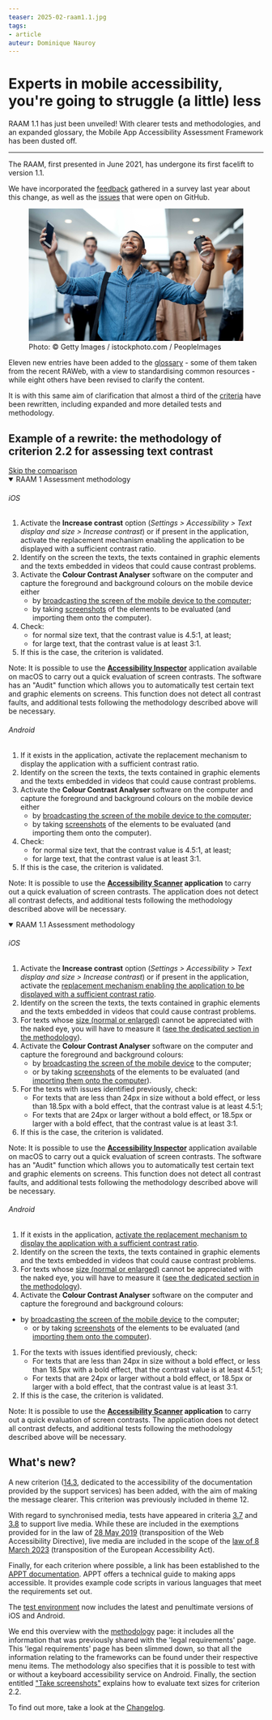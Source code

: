 ```yaml
---
teaser: 2025-02-raam1.1.jpg
tags:
- article
auteur: Dominique Nauroy
---
```

<hgroup>
 <h1>Experts in mobile accessibility, you're going to struggle (a little) less</h1> 
 <p>RAAM 1.1 has just been unveiled! With clearer tests and methodologies, and an expanded glossary, the Mobile App Accessibility Assessment Framework has been dusted off.</p>
</hgroup>
<hr>
<div class="intro"> 
    <p>The RAAM, first presented in June 2021, has undergone its first facelift to version 1.1.</p> 
</div>    
<p>We have incorporated the <a href="2024-05-06-RAAM-survey.html">feedback</a> gathered in a survey last year about this change, as well as the <a href="https://github.com/accessibility-luxembourg/ReferentielAccessibiliteMobile/issues?q=is%3Aissue%20state%3Aclosed">issues</a> that were open on GitHub.</p>
<figure role="group" aria-label="Photo: © Getty Images / istockphoto.com / PeopleImages" class="pic"> <img src="../../fr/news/img/2025-02-raam1.1.jpg" alt="Illustration of a happy man, holding a smartphone in one hand and a cup of coffee in the other."> <figcaption>Photo: © Getty Images / istockphoto.com / PeopleImages</figcaption>
</figure>
<p>Eleven new entries have been added to the <a href="/en/raam1.1/glossaire.html">glossary</a> - some of them taken from the recent RAWeb, with a view to standardising common resources - while eight others have been revised to clarify the content.</p>
<p>It is with this same aim of clarification that almost a third of the <a href="/en/raam1.1/glossaire.html">criteria</a> have been rewritten, including expanded and more detailed tests and methodology.</p>
<h2>Example of a rewrite: the methodology of criterion 2.2 for assessing text contrast</h2>

<div class="skip-link" style="position: relative">
<a href="#jump-comparison" class="in-article">Skip the comparison</a>
</div>
        <div class="accordion sideBySide" style="border:none">
            <div style="border:none">
                <details style="border: none" class="methodo" open=""><summary>RAAM 1 Assessment methodology</summary><div><h6 id="ios-2">iOS</h6><ol>
<li>Activate the <strong>Increase contrast</strong> option (<em>Settings &gt; Accessibility &gt; Text display and size &gt; Increase contrast</em>) or if present in the application, activate the replacement mechanism enabling the application to be displayed with a sufficient contrast ratio.</li>
<li>Identify on the screen the texts, the texts contained in graphic elements and the texts embedded in videos that could cause contrast problems.</li>
<li>Activate the <strong>Colour Contrast Analyser</strong> software on the computer and capture the foreground and background colours on the mobile device either
<ul>
<li>by <a href="/en/raam1/methodologie.html#broadcast-the-screen-of-the-mobile-device">broadcasting the screen of the mobile device to the computer</a>;</li>
<li>by taking <a href="/en/raam1/methodologie.html#take-screenshots">screenshots</a> of the elements to be evaluated (and importing them onto the computer).</li>
</ul>
</li>
<li>Check:
<ul>
<li>for normal size text, that the contrast value is 4.5:1, at least;</li>
<li>for large text, that the contrast value is at least 3:1.</li>
</ul>
</li>
<li>If this is the case, the criterion is validated.</li>
</ol><p>Note: It is possible to use the <strong><a href="/en/raam1/methodologie.html#test-applications">Accessibility Inspector</a></strong> application available on macOS to carry out a quick evaluation of screen contrasts. The software has an "Audit" function which allows you to automatically test certain text and graphic elements on screens. This function does not detect all contrast faults, and additional tests following the methodology described above will be necessary.</p><h6 id="android-2">Android</h6><ol>
<li>If it exists in the application, activate the replacement mechanism to display the application with a sufficient contrast ratio.</li>
<li>Identify on the screen the texts, the texts contained in graphic elements and the texts embedded in videos that could cause contrast problems.</li>
<li>Activate the <strong>Colour Contrast Analyser</strong> software on the computer and capture the foreground and background colours on the mobile device either
<ul>
<li>by <a href="/en/raam1/methodologie.html#broadcast-the-screen-of-the-mobile-device">broadcasting the screen of the mobile device to the computer</a>;</li>
<li>by taking <a href="/en/raam1/methodologie.html#take-screenshots">screenshots</a> of the elements to be evaluated (and importing them onto the computer).</li>
</ul>
</li>
<li>Check:
<ul>
<li>for normal size text, that the contrast value is 4.5:1, at least;</li>
<li>for large text, that the contrast value is at least 3:1.</li>
</ul>
</li>
<li>If this is the case, the criterion is validated.</li>
</ol><p>Note: It is possible to use the <strong><a href="/en/raam1/methodologie.html#test-applications">Accessibility Scanner</a> application</strong> to carry out a quick evaluation of screen contrasts. The application does not detect all contrast defects, and additional tests following the methodology described above will be necessary.</p></div></details>
            </div>
            <div style="border:none">
                <details style="border:none" class="methodo" open=""><summary>RAAM 1.1 Assessment methodology</summary><div><h6 id="ios-2">iOS</h6><ol>
<li>Activate the <strong>Increase contrast</strong> option (<em>Settings &gt; Accessibility &gt; Text display and size &gt; Increase contrast</em>) or if present in the application, activate the <a href="/en/raam1.1/glossaire.html#application-mechanism-for-displaying-a-correct-contrast-ratio">replacement mechanism enabling the application to be displayed with a sufficient contrast ratio</a>.</li>
<li>Identify on the screen the texts, the texts contained in graphic elements and the texts embedded in videos that could cause contrast problems.</li>
<li>For texts whose <a href="/en/raam1.1/glossaire.html#contrast-text-size">size (normal or enlarged)</a> cannot be appreciated with the naked eye, you will have to measure it (<a href="/en/raam1.1/methodologie.html#evaluate-the-size-of-a-text">see the dedicated section in the methodology</a>).</li>
<li>Activate the <strong>Colour Contrast Analyser</strong> software on the computer and capture the foreground and background colours:
<ul>
<li>by <a href="/en/raam1.1/methodologie.html#broadcast-the-screen-of-the-mobile-device">broadcasting the screen of the mobile device</a> to the computer;</li>
<li>or by taking <a href="/en/raam1.1/methodologie.html#take-screenshots">screenshots</a> of the elements to be evaluated (and <a href="/en/raam1.1/methodologie.html#import-screenshots-onto-the-computer">importing them onto the computer</a>).</li>
</ul>
</li>
<li>For the texts with issues identified previously, check:
<ul>
<li>For texts that are less than 24px in size without a bold effect, or less than 18.5px with a bold effect, that the contrast value is at least 4.5:1;</li>
<li>For texts that are 24px or larger without a bold effect, or 18.5px or larger with a bold effect, that the contrast value is at least 3:1.</li>
</ul>
</li>
<li>If this is the case, the criterion is validated.</li>
</ol><p>Note: It is possible to use the <strong><a href="/en/raam1.1/methodologie.html#test-applications">Accessibility Inspector</a></strong> application available on macOS to carry out a quick evaluation of screen contrasts. The software has an "Audit" function which allows you to automatically test certain text and graphic elements on screens. This function does not detect all contrast faults, and additional tests following the methodology described above will be necessary.</p><h6 id="android-2">Android</h6><ol>
<li>If it exists in the application, <a href="/en/raam1.1/glossaire.html#application-mechanism-for-displaying-a-correct-contrast-ratio">activate the replacement mechanism to display the application with a sufficient contrast ratio</a>.</li>
<li>Identify on the screen the texts, the texts contained in graphic elements and the texts embedded in videos that could cause contrast problems.</li>
<li>For texts whose <a href="/en/raam1.1/glossaire.html#contrast-text-size">size (normal or enlarged)</a> cannot be appreciated with the naked eye, you will have to measure it (<a href="/en/raam1.1/methodologie.html#evaluate-the-size-of-a-text">see the dedicated section in the methodology</a>).</li>
<li>Activate the <strong>Colour Contrast Analyser</strong> software on the computer and capture the foreground and background colours:</li>
</ol><ul>
<li>by <a href="/en/raam1.1/methodologie.html#broadcast-the-screen-of-the-mobile-device">broadcasting the screen of the mobile device</a> to the computer;
<ul>
<li>or by taking <a href="/en/raam1.1/methodologie.html#take-screenshots">screenshots</a> of the elements to be evaluated (and <a href="/en/raam1.1/methodologie.html#import-screenshots-onto-the-computer">importing them onto the computer</a>).</li>
</ul>
</li>
</ul><ol>
<li>For the texts with issues identified previously, check:
<ul>
<li>For texts that are less than 24px in size without a bold effect, or less than 18.5px with a bold effect, that the contrast value is at least 4.5:1;</li>
<li>For texts that are 24px or larger without a bold effect, or 18.5px or larger with a bold effect, that the contrast value is at least 3:1.</li>
</ul>
</li>
<li>If this is the case, the criterion is validated.</li>
</ol><p>Note: It is possible to use the <strong><a href="/en/raam1.1/methodologie.html#test-applications">Accessibility Scanner</a> application</strong> to carry out a quick evaluation of screen contrasts. The application does not detect all contrast defects, and additional tests following the methodology described above will be necessary.</p></div></details>
            </div>
        </div>
<h2 id="jump-comparison">What's new?</h2>
<p>A new criterion (<a href="/en/raam1.1/referentiel-technique.html#crit-14-3">14.3</a>, dedicated to the accessibility of the documentation provided by the support services) has been added, with the aim of making the message clearer. This criterion was previously included in theme 12.</p>
<p>With regard to synchronised media, tests have appeared in criteria <a href="/en/raam1.1/referentiel-technique.html#crit-3-7">3.7</a> and <a href="/en/raam1.1/referentiel-technique.html#crit-3-8">3.8</a> to support live media. While these are included in the exemptions provided for in the law of <a href="https://legilux.public.lu/eli/etat/leg/loi/2019/05/28/a373/jo">28 May 2019</a> (transposition of the Web Accessibility Directive), live media are included in the scope of the <a href="https://legilux.public.lu/eli/etat/leg/loi/2023/03/08/a133/jo">law of 8 March 2023</a> (transposition of the European Accessibility Act).</p>
<p>Finally, for each criterion where possible, a link has been established to the <a href="https://appt.org/en/guidelines/wcag/">APPT documentation</a>. APPT offers a technical guide to making apps accessible. It provides example code scripts in various languages that meet the requirements set out.</p>
<p>The <a href="/en/raam1.1/environnement.html">test environment</a> now includes the latest and penultimate versions of iOS and Android.</p>
<p>We end this overview with the <a href="/en/raam1.1/methodologie.html">methodology</a> page: it includes all the information that was previously shared with the 'legal requirements' page. This 'legal requirements' page has been slimmed down, so that all the information relating to the frameworks can be found under their respective menu items. The methodology also specifies that it is possible to test with or without a keyboard accessibility service on Android. Finally, the section entitled <a href="/en/raam1.1/methodologie.html#take-screenshots">"Take screenshots"</a> explains how to evaluate text sizes for criterion 2.2.</p>
<p>To find out more, take a look at the <a href="/en/raam1.1/notes-revision.html">Changelog</a>.</p>
